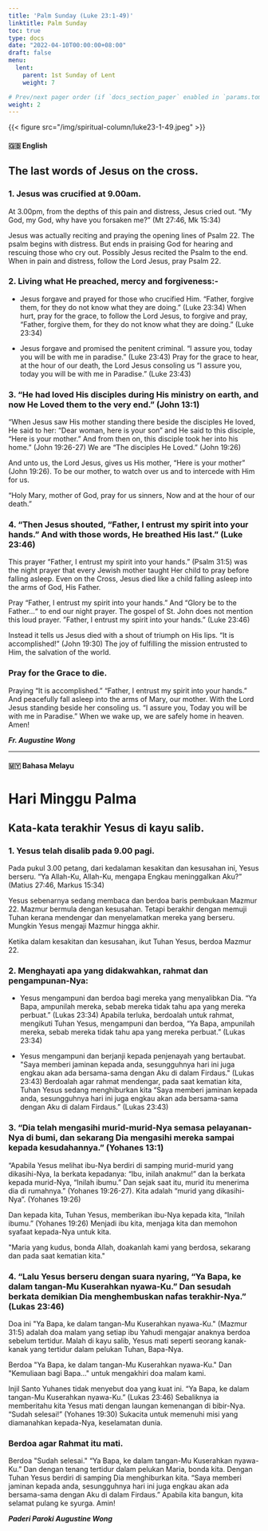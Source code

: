 ```yaml
---
title: 'Palm Sunday (Luke 23:1-49)'
linktitle: Palm Sunday
toc: true
type: docs
date: "2022-04-10T00:00:00+08:00"
draft: false
menu:
  lent:
    parent: 1st Sunday of Lent
    weight: 7

# Prev/next pager order (if `docs_section_pager` enabled in `params.toml`)
weight: 2
---
```

{{< figure src="/img/spiritual-column/luke23-1-49.jpeg" >}}

#### :gb: __English__

## The last words of Jesus on the cross.

### 1. Jesus was crucified at 9.00am.
At 3.00pm, from the depths of this pain and distress, Jesus cried out. “My God, my God, why have you forsaken me?” (Mt 27:46, Mk 15:34)

Jesus was actually reciting and praying the opening lines of Psalm 22. The psalm begins with distress. But ends in praising God for hearing and rescuing those who cry out. Possibly Jesus recited the Psalm to the end.
When in pain and distress, follow the Lord Jesus, pray Psalm 22.

### 2. Living what He preached, mercy and forgiveness:-
- Jesus forgave and prayed for those who crucified Him. “Father, forgive them, for they do not know what they are doing.” (Luke 23:34)
When hurt, pray for the grace, to follow the Lord Jesus, to forgive and pray, “Father, forgive them, for they do not know what they are doing.” (Luke 23:34)

- Jesus forgave and promised the penitent criminal. “I assure you, today you will be with me in paradise.” (Luke 23:43)
Pray for the grace to hear, at the hour of our death, the Lord Jesus consoling us “I assure you, today you will be with me in Paradise.” (Luke 23:43)

### 3. “He had loved His disciples during His ministry on earth, and now He Loved them to the very end.” (John 13:1)
“When Jesus saw His mother standing there beside the disciples He loved, He said to her: “Dear woman, here is your son” and He said to this disciple, “Here is your mother.” And from then on, this disciple took her into his home.” (John 19:26-27) We are “The disciples He Loved.” (John 19:26)

And unto us, the Lord Jesus, gives us His mother, “Here is your mother” (John 19:26). To be our mother, to watch over us and to intercede with Him for us.

“Holy Mary, mother of God, pray for us sinners, Now and at the hour of our death.”

### 4. “Then Jesus shouted, “Father, I entrust my spirit into your hands.” And with those words, He breathed His last.” (Luke 23:46)
This prayer “Father, I entrust my spirit into your hands.” (Psalm 31:5) was the night prayer that every Jewish mother taught Her child to pray before falling asleep. Even on the Cross, Jesus died like a child falling asleep into the arms of God, His Father.

Pray “Father, I entrust my spirit into your hands.” And “Glory be to the Father...“ to end our night prayer.
The gospel of St. John does not mention this loud prayer. ”Father, I entrust my spirit into your hands.” (Luke 23:46)

Instead it tells us Jesus died with a shout of triumph on His lips. “It is accomplished!” (John 19:30) The joy of fulfilling the mission entrusted to Him, the salvation of the world.

### Pray for the Grace to die.
Praying “It is accomplished.” “Father, I entrust my spirit into your hands.” And peacefully fall asleep into the arms of Mary, our mother. With the Lord Jesus standing beside her consoling us. “I assure you, Today you will be with me in Paradise.” When we wake up, we are safely home in heaven. Amen!

___Fr. Augustine Wong___

---

#### :malaysia: __Bahasa Melayu__

# Hari Minggu Palma

## Kata-kata terakhir Yesus di kayu salib.
### 1. Yesus telah disalib pada 9.00 pagi.
Pada pukul 3.00 petang, dari kedalaman kesakitan dan kesusahan ini, Yesus berseru. “Ya Allah-Ku, Allah-Ku, mengapa Engkau meninggalkan Aku?” (Matius 27:46, Markus 15:34)

Yesus sebenarnya sedang membaca dan berdoa baris pembukaan Mazmur 22. Mazmur bermula dengan kesusahan. Tetapi berakhir dengan memuji Tuhan kerana mendengar dan menyelamatkan mereka yang berseru. Mungkin Yesus mengaji Mazmur hingga akhir.

Ketika dalam kesakitan dan kesusahan, ikut Tuhan Yesus, berdoa Mazmur 22.

### 2. Menghayati apa yang didakwahkan, rahmat dan pengampunan-Nya:
- Yesus mengampuni dan berdoa bagi mereka yang menyalibkan Dia. “Ya Bapa, ampunilah mereka, sebab mereka tidak tahu apa yang mereka perbuat.” (Lukas 23:34)
Apabila terluka, berdoalah untuk rahmat, mengikuti Tuhan Yesus, mengampuni dan berdoa, “Ya Bapa, ampunilah mereka, sebab mereka tidak tahu apa yang mereka perbuat.” (Lukas 23:34)

- Yesus mengampuni dan berjanji kepada penjenayah yang bertaubat. "Saya memberi jaminan kepada anda, sesungguhnya hari ini juga engkau akan ada bersama-sama dengan Aku di dalam Firdaus." (Lukas 23:43)
Berdoalah agar rahmat mendengar, pada saat kematian kita, Tuhan Yesus sedang menghiburkan kita “Saya memberi jaminan kepada anda, sesungguhnya hari ini juga engkau akan ada bersama-sama dengan Aku di dalam Firdaus.” (Lukas 23:43)

### 3. “Dia telah mengasihi murid-murid-Nya semasa pelayanan-Nya di bumi, dan sekarang Dia mengasihi mereka sampai kepada kesudahannya.” (Yohanes 13:1)

“Apabila Yesus melihat ibu-Nya berdiri di samping murid-murid yang dikasihi-Nya, Ia berkata kepadanya: “Ibu, inilah anakmu!” dan Ia berkata kepada murid-Nya, “Inilah ibumu.” Dan sejak saat itu, murid itu menerima dia di rumahnya.” (Yohanes 19:26-27). Kita adalah “murid yang dikasihi-Nya”. (Yohanes 19:26)

Dan kepada kita, Tuhan Yesus, memberikan ibu-Nya kepada kita, “Inilah ibumu.” (Yohanes 19:26) Menjadi ibu kita, menjaga kita dan memohon syafaat kepada-Nya untuk kita.

"Maria yang kudus, bonda Allah, doakanlah kami yang berdosa, sekarang dan pada saat kematian kita."

### 4. “Lalu Yesus berseru dengan suara nyaring, “Ya Bapa, ke dalam tangan-Mu Kuserahkan nyawa-Ku.” Dan sesudah berkata demikian Dia menghembuskan nafas terakhir-Nya.” (Lukas 23:46)

Doa ini "Ya Bapa, ke dalam tangan-Mu Kuserahkan nyawa-Ku." (Mazmur 31:5) adalah doa malam yang setiap ibu Yahudi mengajar anaknya berdoa sebelum tertidur. Malah di kayu salib, Yesus mati seperti seorang kanak-kanak yang tertidur dalam pelukan Tuhan, Bapa-Nya.

Berdoa "Ya Bapa, ke dalam tangan-Mu Kuserahkan nyawa-Ku." Dan "Kemuliaan bagi Bapa..." untuk mengakhiri doa malam kami.

Injil Santo Yuhanes tidak menyebut doa yang kuat ini. “Ya Bapa, ke dalam tangan-Mu Kuserahkan nyawa-Ku.” (Lukas 23:46) Sebaliknya ia memberitahu kita Yesus mati dengan laungan kemenangan di bibir-Nya. “Sudah selesai!” (Yohanes 19:30) Sukacita untuk memenuhi misi yang diamanahkan kepada-Nya, keselamatan dunia.

### Berdoa agar Rahmat itu mati.
Berdoa "Sudah selesai." “Ya Bapa, ke dalam tangan-Mu Kuserahkan nyawa-Ku.” Dan dengan tenang tertidur dalam pelukan Maria, bonda kita. Dengan Tuhan Yesus berdiri di samping Dia menghiburkan kita. “Saya memberi jaminan kepada anda, sesungguhnya hari ini juga engkau akan ada bersama-sama dengan Aku di dalam Firdaus.” Apabila kita bangun, kita selamat pulang ke syurga. Amin!

___Paderi Paroki  Augustine Wong___
